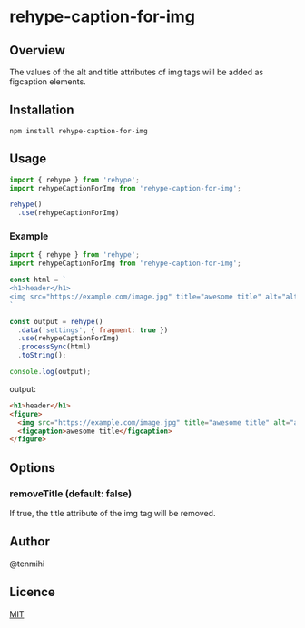 # rehype-caption-for-img

## Overview

The values of the alt and title attributes of img tags will be added as figcaption elements.

## Installation

```
npm install rehype-caption-for-img
```

## Usage

```js
import { rehype } from 'rehype';
import rehypeCaptionForImg from 'rehype-caption-for-img';

rehype()
  .use(rehypeCaptionForImg)
```

### Example

```js
import { rehype } from 'rehype';
import rehypeCaptionForImg from 'rehype-caption-for-img';

const html = `
<h1>header</h1>
<img src="https://example.com/image.jpg" title="awesome title" alt="alt">
`

const output = rehype()
  .data('settings', { fragment: true })
  .use(rehypeCaptionForImg)
  .processSync(html)
  .toString();

console.log(output);
```

output:

```html
<h1>header</h1>
<figure>
  <img src="https://example.com/image.jpg" title="awesome title" alt="alt">
  <figcaption>awesome title</figcaption>
</figure>
```

## Options

### removeTitle (default: false)

If true, the title attribute of the img tag will be removed.

## Author

@tenmihi

## Licence

[MIT](./license)